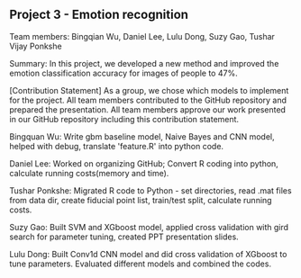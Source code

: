 ## Project 3 - Emotion recognition

Team members: Bingqian Wu, Daniel Lee, Lulu Dong, Suzy Gao, Tushar Vijay Ponkshe

Summary: In this project, we developed a new method and improved the emotion classification accuracy for images of people to 47%.

[Contribution Statement] As a group, we chose which models to implement for the project. All team members contributed to the GitHub repository and prepared the presentation. All team members approve our work presented in our GitHub repository including this contribution statement.


Bingquan Wu: Write gbm baseline model, Naive Bayes and CNN model, helped with debug, translate 'feature.R' into python code.

Daniel Lee: Worked on organizing GitHub; Convert R coding into python, calculate running costs(memory and time).

Tushar Ponkshe: Migrated R code to Python - set directories, read .mat files from data dir, create fiducial point list, train/test split, calculate running costs.

Suzy Gao: Built SVM and XGboost model, applied cross validation with gird search for parameter tuning, created PPT presentation slides.

Lulu Dong: Built Conv1d CNN model and did cross validation of XGboost to tune parameters. Evaluated different models and combined the codes.
